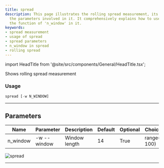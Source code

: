 ```yaml
---
title: spread
description: This page illustrates the rolling spread measurement, its usage, and
  the parameters involved in it. It comprehensively explains how to use 'spread' and
  the function of 'n_window' in it.
keywords:
- spread measurement
- usage of spread
- spread parameters
- n_window in spread
- rolling spread
---
```


import HeadTitle from '@site/src/components/General/HeadTitle.tsx';

<HeadTitle title="crypto /qa/spread - Reference | OpenBB Terminal Docs" />

Shows rolling spread measurement

### Usage

```python wordwrap
spread [-w N_WINDOW]
```

---

## Parameters

| Name | Parameter | Description | Default | Optional | Choices |
| ---- | --------- | ----------- | ------- | -------- | ------- |
| n_window | -w  --window | Window length | 14 | True | range(5, 100) |

![spread](https://user-images.githubusercontent.com/46355364/154308406-f20812a4-fa04-4937-b8de-dc27042f7462.png)

---
